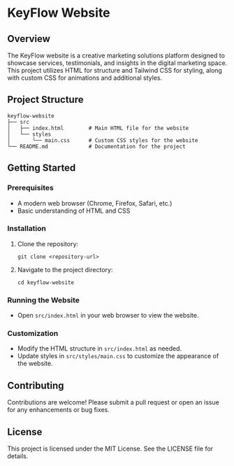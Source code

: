 # KeyFlow Website

## Overview
The KeyFlow website is a creative marketing solutions platform designed to showcase services, testimonials, and insights in the digital marketing space. This project utilizes HTML for structure and Tailwind CSS for styling, along with custom CSS for animations and additional styles.

## Project Structure
```
keyflow-website
├── src
│   ├── index.html        # Main HTML file for the website
│   └── styles
│       └── main.css      # Custom CSS styles for the website
└── README.md             # Documentation for the project
```

## Getting Started

### Prerequisites
- A modern web browser (Chrome, Firefox, Safari, etc.)
- Basic understanding of HTML and CSS

### Installation
1. Clone the repository:
   ```
   git clone <repository-url>
   ```
2. Navigate to the project directory:
   ```
   cd keyflow-website
   ```

### Running the Website
- Open `src/index.html` in your web browser to view the website.

### Customization
- Modify the HTML structure in `src/index.html` as needed.
- Update styles in `src/styles/main.css` to customize the appearance of the website.

## Contributing
Contributions are welcome! Please submit a pull request or open an issue for any enhancements or bug fixes.

## License
This project is licensed under the MIT License. See the LICENSE file for details.